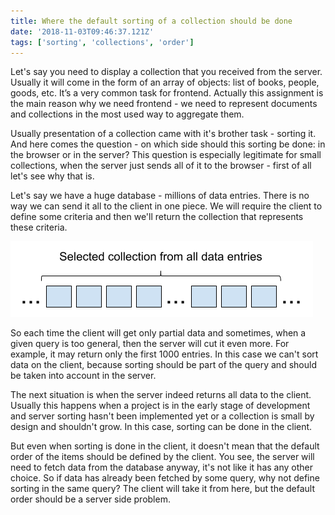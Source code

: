 ```yaml
---
title: Where the default sorting of a collection should be done
date: '2018-11-03T09:46:37.121Z'
tags: ['sorting', 'collections', 'order']
---
```


Let's say you need to display a collection that you received from the server.
Usually it will come in the form of an array of objects: list of books, people, goods, etc.
It’s a very common task for frontend.
Actually this assignment is the main reason why we need frontend -
we need to represent documents and collections in the most used way to aggregate them.

Usually presentation of a collection came with it's brother task - sorting it.
And here comes the question - on which side should this sorting be done: in the browser or in the server?
This question is especially legitimate for small collections,
when the server just sends all of it to the browser - first of all let's see why that is.

Let's say we have a huge database - millions of data entries.
There is no way we can send it all to the client in one piece.
We will require the client to define some criteria and then we'll return the collection that represents these criteria.

![Collection excerpt](./collection-excerpt.png)

So each time the client will get only partial data and sometimes, when a given query is too general,
then the server will cut it even more. For example, it may return only the first 1000 entries.
In this case we can't sort data on the client,
because sorting should be part of the query and should be taken into account in the server.

The next situation is when the server indeed returns all data to the client.
Usually this happens when a project is in the early stage of development and server sorting
hasn't been implemented yet or a collection is small by design and shouldn't grow.
In this case, sorting can be done in the client.

But even when sorting is done in the client,
it doesn't mean that the default order of the items should be defined by the client.
You see, the server will need to fetch data from the database anyway, it's not like it has any other choice.
So if data has already been fetched by some query, why not define sorting in the same query?
The client will take it from here, but the default order should be a server side problem.
